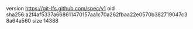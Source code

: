 version https://git-lfs.github.com/spec/v1
oid sha256:a2f4af5337a668611470157aa1c70a262fbaa22e0570b382719047c38a64a560
size 14388
